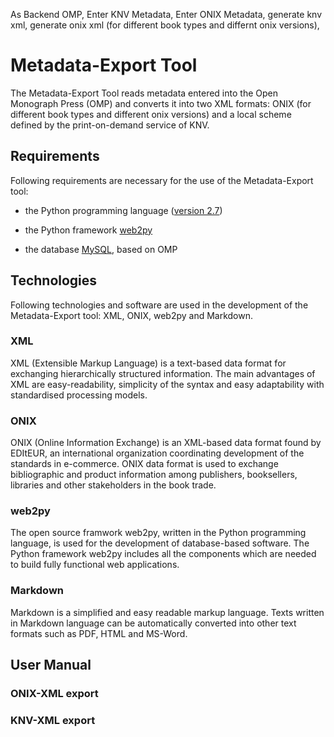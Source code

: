 

As Backend OMP, 
Enter  KNV Metadata,
Enter ONIX Metadata, 
generate knv xml, 
generate onix xml (for different book types and differnt onix versions), 

 
# Metadata-Export Tool

The Metadata-Export Tool reads metadata entered into the Open Monograph Press (OMP) and converts it into two XML formats: ONIX (for different book types and different onix versions) and a local scheme defined by the print-on-demand service of KNV.

## Requirements

Following requirements are necessary for the use of the Metadata-Export tool:

* the Python programming language ([version 2.7](https://www.python.org/download/releases/2.7/)) 

* the Python framework [web2py](http://www.web2py.com/init/default/download)

* the database [MySQL](https://www.mysql.de/downloads/), based on OMP

## Technologies

Following technologies and software are used in the development of the Metadata-Export tool: XML, ONIX, web2py and Markdown.

### XML

XML (Extensible Markup Language) is a text-based data format for exchanging hierarchically structured information. The main advantages of XML are easy-readability, simplicity of the syntax and easy adaptability with standardised processing models.

### ONIX

ONIX (Online Information Exchange) is an XML-based data format found by  EDItEUR, an  international organization coordinating development of the standards in e-commerce. ONIX data format is used to exchange bibliographic and product information among publishers, booksellers, libraries and other stakeholders in the book trade.

### web2py

The open source framwork web2py, written in the Python programming language, is used for the development of database-based software. The Python framework web2py includes all the components which are needed to build fully functional web applications.

### Markdown

Markdown is a simplified and easy readable markup language. Texts written in Markdown language can be automatically converted into other text formats such as PDF, HTML and MS-Word.

## User Manual

### ONIX-XML export

### KNV-XML export

